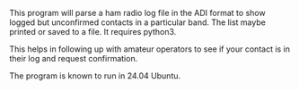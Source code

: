 This program will parse a ham radio log file in the ADI format to show logged but unconfirmed contacts in a particular band. The list maybe printed or saved to a file. It requires python3.

This helps in following up with amateur operators to see if your contact is in their log and request confirmation.

The program is known to run in 24.04 Ubuntu.
